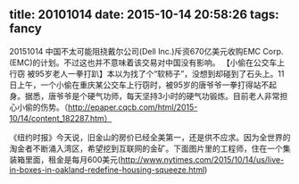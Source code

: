 title: 20101014
date: 2015-10-14 20:58:26
tags: fancy
---

20151014
中国不太可能阻挠戴尔公司(Dell Inc.)斥资670亿美元收购EMC Corp. (EMC)的计划。不过这也并不意味着该交易对中国没有影响。
【小偷在公交车上行窃 被95岁老人一拳打趴】本以为找了个“软柿子”，没想到却碰到了石头上。11日上午，一个小偷在重庆某公交车上行窃时，被95岁的唐爷爷一拳打得站不起身。据悉，唐爷爷是个硬气功师，每天坚持3小时的硬气功锻炼。目前老人非常担心小偷的伤势。（http://epaper.cqcb.com/html/2015-10/14/content_182287.htm）

《纽约时报》今天说，旧金山的房价已经全美第一，还是供不应求。因为全世界的淘金者不断涌入湾区，希望挖到互联网的金矿。下面图片里的工程师，住在一个集装箱里面，租金是每月600美元(http://www.nytimes.com/2015/10/14/us/live-in-boxes-in-oakland-redefine-housing-squeeze.html)
